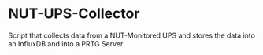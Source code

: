 # NUT-UPS-Collector
Script that collects data from a NUT-Monitored UPS and stores the data into an InfluxDB and into a PRTG Server

